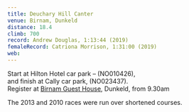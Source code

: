 ```yaml
---
title: Deuchary Hill Canter
venue: Birnam, Dunkeld
distance: 18.4
climb: 700
record: Andrew Douglas, 1:13:44 (2019)
femaleRecord: Catriona Morrison, 1:31:00 (2019)
web: 
---
```

Start at Hilton Hotel car park – (NO010426),  
and finish at Cally car park, (NO023437).  
Register at [Birnam Guest House](http://www.birnamguesthouse.co.uk/), Dunkeld, from 9.30am

The 2013 and 2010 races were run over shortened courses.